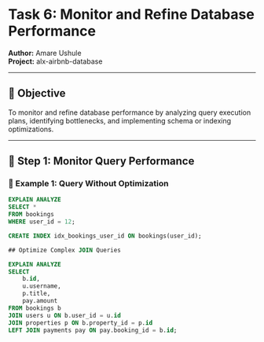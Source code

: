 # Task 6: Monitor and Refine Database Performance  
**Author:** Amare Ushule  
**Project:** alx-airbnb-database  

---

## 🎯 Objective
To monitor and refine database performance by analyzing query execution plans, identifying bottlenecks, and implementing schema or indexing optimizations.

---

## 🧪 Step 1: Monitor Query Performance

### 🧩 Example 1: Query Without Optimization
```sql
EXPLAIN ANALYZE
SELECT *
FROM bookings
WHERE user_id = 12;

CREATE INDEX idx_bookings_user_id ON bookings(user_id);

## Optimize Complex JOIN Queries 

EXPLAIN ANALYZE
SELECT 
    b.id,
    u.username,
    p.title,
    pay.amount
FROM bookings b
JOIN users u ON b.user_id = u.id
JOIN properties p ON b.property_id = p.id
LEFT JOIN payments pay ON pay.booking_id = b.id;
